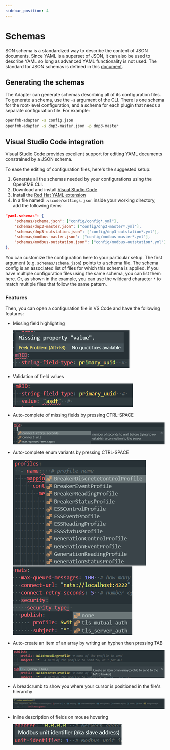 ```yaml
---
sidebar_position: 4
---
```


# Schemas

SON schema is a standardized way to describe the content of JSON documents. Since YAML is a superset of JSON, it can also be used to describe YAML so long as advanced YAML functionality is not used. The standard for JSON schemas is defined in this
[document](https://json-schema.org/draft/2019-09/json-schema-core.html).

## Generating the schemas
The Adapter can generate schemas describing all of its configuration files. To generate a schema, use the `-s` argument of the CLI. There is one schema for the root-level configuration, and a schema for each plugin that needs a separate configuration file. For example: 

```bash
openfmb-adapter -s config.json
openfmb-adapter -s dnp3-master.json -p dnp3-master
```

## Visual Studio Code integration

Visual Studio Code provides excellent support for editing YAML documents constrained by a JSON schema. 

To ease the editing of configuration files, here's the suggested setup: 
1. Generate all the schemas needed by your configurations using the OpenFMB CLI.
2. Download and install [Visual Studio Code](https://code.visualstudio.com/)
3. Install the [Red Hat YAML extension](https://marketplace.visualstudio.com/items?itemName=redhat.vscode-yaml)
4. In a file named `.vscode/settings.json` inside your working directory, add
   the following items:
```json
"yaml.schemas": {
    "schemas/schema.json": ["config/config*.yml"],
    "schemas/dnp3-master.json": ["config/dnp3-master*.yml"],
    "schemas/dnp3-outstation.json": ["config/dnp3-outstation*.yml"],
    "schemas/modbus-master.json": ["config/modbus-master*.yml"],
    "schemas/modbus-outstation.json": ["config/modbus-outstation*.yml"],
},
```
You can customize the configuration here to your particular setup. The first
argument (e.g. `schemas/schema.json`) points to a schema file. The schema config is an associated
list of files for which this schema is applied. If you have multiple
configuration files using the same schema, you can list them here. Or, as shown in the example, you can use the wildcard character `*` to match multiple files
that follow the same pattern.

### Features
Then, you can open a configuration file in VS Code and have the following features:

- Missing field highlighting

  ![](img/schema/missing-field.png)

- Validation of field values

  ![](img/schema/field-validation.png)

- Auto-complete of missing fields by pressing CTRL-SPACE

  ![](img/schema/auto-complete.png)

- Auto-complete enum variants by pressing CTRL-SPACE

  ![](img/schema/auto-complete-enum1.png)
  ![](img/schema/auto-complete-enum2.png)

- Auto-create an item of an array by writing an hyphen then pressing TAB

  ![](img/schema/array-generation.png)

- A breadcrumb to show you where your cursor is positioned in the file's
  hierarchy

  ![](img/schema/breadcrumb.png)

- Inline description of fields on mouse hovering

  ![](img/schema/description.png)
